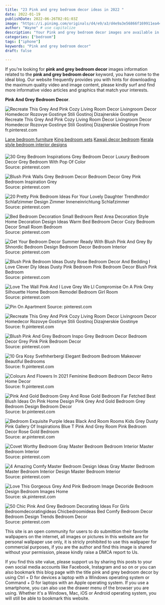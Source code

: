 ```yaml
---
title: "23 Pink and grey bedroom decor ideas in 2022 "
date: 2022-01-19
publishDate: 2022-06-26T02:01:03Z
image: "https://i.pinimg.com/originals/d4/e9/a3/d4e9a3e56866f169911ea44d96cb706e.jpg"
author: "Wayne" # use capitalize
description: "Your Pink and grey bedroom decor images are available in this site. Pink and grey bedroom decor are a topic that is being searched for and liked by netizens today. You can Download the Pink and grey bedroom decor files here. Download all free photos and vectors."
categories: ["bedroom"]
tags: ["iphone"]
keywords: "Pink and grey bedroom decor"
draft: false

---
```


If you're looking for **pink and grey bedroom decor** images information related to the **pink and grey bedroom decor** keyword, you have come to the ideal  blog.  Our website frequently  provides you with  hints  for downloading  the maximum  quality video and image  content, please kindly surf and find more informative video articles and graphics  that match your interests.

**Pink And Grey Bedroom Decor**. 

![Recreate This Grey And Pink Cozy Living Room Decor Livingroom Decor Homedecor Rozovye Gostinye Stili Gostinoj Dizajnerskie Gostinye](https://i.pinimg.com/originals/4b/63/da/4b63da8bd956d64e8da142af5ed43af2.jpg "Recreate This Grey And Pink Cozy Living Room Decor Livingroom Decor Homedecor Rozovye Gostinye Stili Gostinoj Dizajnerskie Gostinye")
Recreate This Grey And Pink Cozy Living Room Decor Livingroom Decor Homedecor Rozovye Gostinye Stili Gostinoj Dizajnerskie Gostinye From fr.pinterest.com

[Lane bedroom furniture](/lane-bedroom-furniture/)
[King bedroom sets](/king-bedroom-sets/)
[Kawaii decor bedroom](/kawaii-decor-bedroom/)
[Kerala style bedroom interior designs](/kerala-style-bedroom-interior-designs/)



### 

 


![30 Grey Bedroom Inspirations Grey Bedroom Decor Luxury Bedroom Decor Grey Bedroom With Pop Of Color](https://i.pinimg.com/originals/95/8e/83/958e83feb0c0ebb3ffdc49c3d9887cd0.jpg "30 Grey Bedroom Inspirations Grey Bedroom Decor Luxury Bedroom Decor Grey Bedroom With Pop Of Color")
Source: pinterest.com

 

![Blush Pink Walls Grey Bedroom Decor Bedroom Decor Grey Pink Bedroom Inspiration Grey](https://i.pinimg.com/originals/eb/8c/25/eb8c25efe7d00e3a58793f6edf794cde.jpg "Blush Pink Walls Grey Bedroom Decor Bedroom Decor Grey Pink Bedroom Inspiration Grey")
Source: pinterest.com

 

![20 Pretty Pink Bedroom Ideas For Your Lovely Daughter Trendhmdcr Schlafzimmer Design Zimmer Inneneinrichtung Schlafzimmer](https://i.pinimg.com/originals/9d/73/93/9d739313dc249cc96994eeb18cedd829.jpg "20 Pretty Pink Bedroom Ideas For Your Lovely Daughter Trendhmdcr Schlafzimmer Design Zimmer Inneneinrichtung Schlafzimmer")
Source: pinterest.com

 

![Bed Bedroom Decoration Small Bedroom Rest Area Decoration Style Home Decoration Design Ideas Warm Bed Bedroom Decor Cozy Bedroom Decor Small Room Bedroom](https://i.pinimg.com/originals/a6/c5/98/a6c598da460940b663e16c3914c4ec17.jpg "Bed Bedroom Decoration Small Bedroom Rest Area Decoration Style Home Decoration Design Ideas Warm Bed Bedroom Decor Cozy Bedroom Decor Small Room Bedroom")
Source: pinterest.com

 

![Get Your Bedroom Decor Summer Ready With Blush Pink And Grey By Shnordic Bedroom Design Bedroom Decor Bedroom Interior](https://i.pinimg.com/originals/ff/9a/ee/ff9aee4c26a95e02a91abdcb03cb21cf.jpg "Get Your Bedroom Decor Summer Ready With Blush Pink And Grey By Shnordic Bedroom Design Bedroom Decor Bedroom Interior")
Source: pinterest.com

 

![Blush Pink Bedroom Ideas Dusty Rose Bedroom Decor And Bedding I Love Clever Diy Ideas Dusty Pink Bedroom Pink Bedroom Decor Blush Pink Bedroom](https://i.pinimg.com/736x/b2/02/5f/b2025f3ee9638562d591ec3a8b162cef.jpg "Blush Pink Bedroom Ideas Dusty Rose Bedroom Decor And Bedding I Love Clever Diy Ideas Dusty Pink Bedroom Pink Bedroom Decor Blush Pink Bedroom")
Source: pinterest.com

 

![Love The Wall Pink And I Love Grey We Ll Compromise On A Pink Grey Silhouette Home Bedroom Remodel Bedroom Girl Room](https://i.pinimg.com/originals/e0/e0/68/e0e06883591c2b43f2a39834123b2512.jpg "Love The Wall Pink And I Love Grey We Ll Compromise On A Pink Grey Silhouette Home Bedroom Remodel Bedroom Girl Room")
Source: pinterest.com

 

![Pin On Apartment](https://i.pinimg.com/originals/16/ef/95/16ef9512bb68bf9ba7bbcef36baa96bf.jpg "Pin On Apartment")
Source: pinterest.com

 

![Recreate This Grey And Pink Cozy Living Room Decor Livingroom Decor Homedecor Rozovye Gostinye Stili Gostinoj Dizajnerskie Gostinye](https://i.pinimg.com/originals/4b/63/da/4b63da8bd956d64e8da142af5ed43af2.jpg "Recreate This Grey And Pink Cozy Living Room Decor Livingroom Decor Homedecor Rozovye Gostinye Stili Gostinoj Dizajnerskie Gostinye")
Source: fr.pinterest.com

 

![Blush Pink And Grey Bedroom Inspo Grey Bedroom Decor Bedroom Decor Grey Pink Pink Bedroom Decor](https://i.pinimg.com/736x/d0/06/94/d006948f2a652d63f2356a42f678c728.jpg "Blush Pink And Grey Bedroom Inspo Grey Bedroom Decor Bedroom Decor Grey Pink Pink Bedroom Decor")
Source: pinterest.com

 

![10 Gra Kosy Svefnherbergi Elegant Bedroom Bedroom Makeover Beautiful Bedrooms](https://i.pinimg.com/originals/84/63/3a/84633a278959bcc55f343d12fd458af0.jpg "10 Gra Kosy Svefnherbergi Elegant Bedroom Bedroom Makeover Beautiful Bedrooms")
Source: fr.pinterest.com

 

![Colours And Flowers In 2021 Feminine Bedroom Bedroom Decor Retro Home Decor](https://i.pinimg.com/originals/7c/82/a3/7c82a3c584609141c190108da2e03116.jpg "Colours And Flowers In 2021 Feminine Bedroom Bedroom Decor Retro Home Decor")
Source: fr.pinterest.com

 

![Pink And Gold Bedroom Grey And Rose Gold Bedroom Far Fetched Best Blush Ideas On Pink Home Design Pink Grey And Gold Bedroom Grey Bedroom Design Bedroom Decor](https://i.pinimg.com/originals/01/39/ed/0139edadbdc74d8f45ce2364892d7c67.jpg "Pink And Gold Bedroom Grey And Rose Gold Bedroom Far Fetched Best Blush Ideas On Pink Home Design Pink Grey And Gold Bedroom Grey Bedroom Design Bedroom Decor")
Source: br.pinterest.com

 

![Bedroom Exquisite Purple Ideas Black And Room Rooms Kids Grey Dusty Pink Gallery Of Inspirations Blue T Pink And Grey Room Pink Bedroom Decor Rose Gold Bedroom](https://i.pinimg.com/originals/94/a9/53/94a953cbda8bd36bbbebc43de2d8eb1a.jpg "Bedroom Exquisite Purple Ideas Black And Room Rooms Kids Grey Dusty Pink Gallery Of Inspirations Blue T Pink And Grey Room Pink Bedroom Decor Rose Gold Bedroom")
Source: ar.pinterest.com

 

![Covet Worthy Bedroom Gray Master Bedroom Bedroom Interior Master Bedroom Interior](https://i.pinimg.com/originals/91/91/c8/9191c845235bd5638768e04f81a2a522.jpg "Covet Worthy Bedroom Gray Master Bedroom Bedroom Interior Master Bedroom Interior")
Source: pinterest.com

 

![4 Amazing Comfy Master Bedroom Design Ideas Gray Master Bedroom Master Bedroom Interior Design Master Bedroom Interior](https://i.pinimg.com/originals/20/d4/84/20d484a817bcdc98f94918860be415c5.jpg "4 Amazing Comfy Master Bedroom Design Ideas Gray Master Bedroom Master Bedroom Interior Design Master Bedroom Interior")
Source: pinterest.com

 

![Love This Gorgeous Grey And Pink Bedroom Image Decoride Bedroom Design Bedroom Images Home](https://i.pinimg.com/originals/36/46/76/364676224b1e05974e7e84bc1a617780.jpg "Love This Gorgeous Grey And Pink Bedroom Image Decoride Bedroom Design Bedroom Images Home")
Source: sk.pinterest.com

 

![50 Chic Pink And Grey Bedroom Decorating Ideas For Girls Bedroomdecoratingideas Chicbedroomideas Bed Comfy Bedroom Decor Bedroom Design Trends Bedroom Decor](https://i.pinimg.com/originals/d4/e9/a3/d4e9a3e56866f169911ea44d96cb706e.jpg "50 Chic Pink And Grey Bedroom Decorating Ideas For Girls Bedroomdecoratingideas Chicbedroomideas Bed Comfy Bedroom Decor Bedroom Design Trends Bedroom Decor")
Source: pinterest.com

 

This site is an open community for users to do submittion their favorite wallpapers on the internet, all images or pictures in this website are for personal wallpaper use only, it is stricly prohibited to use this wallpaper for commercial purposes, if you are the author and find this image is shared without your permission, please kindly raise a DMCA report to Us.

If you find this site value, please support us by sharing this posts to your own social media accounts like Facebook, Instagram and so on or you can also bookmark this blog page with the title pink and grey bedroom decor by using Ctrl + D for devices a laptop with a Windows operating system or Command + D for laptops with an Apple operating system. If you use a smartphone, you can also use the drawer menu of the browser you are using. Whether it's a Windows, Mac, iOS or Android operating system, you will still be able to bookmark this website.
